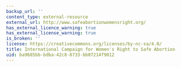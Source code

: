 ```yaml
---
backup_url: ''
content_type: external-resource
external_url: http://www.safeabortionwomensright.org/
has_external_licence_warning: true
has_external_license_warning: true
is_broken: ''
license: https://creativecommons.org/licenses/by-nc-sa/4.0/
title: International Campaign for Women's Right to Safe Abortion
uid: ba9685bb-bdba-42c8-8733-bb07214f9012
---
```

